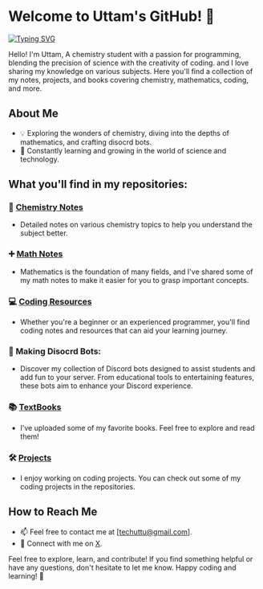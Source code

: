 # Welcome to Uttam's GitHub! 👋
<a href="https://github.com/itsmeuttu"><img src="https://readme-typing-svg.demolab.com?font=Roboto+Mono&pause=600&multiline=true&width=435&height=90&lines=Chemistry++%2B+Math+student;Programmer+and+AI+enthusiast+;Weeb" alt="Typing SVG" /></a>

Hello! I'm Uttam, A chemistry student with a passion for programming, blending the precision of science with the creativity of coding.
and I love sharing my knowledge on various subjects. Here you'll find a collection of my notes, projects, and books covering chemistry, mathematics, coding, and more.

## About Me

- 💡 Exploring the wonders of chemistry, diving into the depths of mathematics, and crafting disocrd bots.
- 🌱 Constantly learning and growing in the world of science and technology.


## What you'll find in my repositories:

### 🧪 [Chemistry Notes](https://github.com/itsmeuttu/chemistry-notes/blob/main/README.md)
- Detailed notes on various chemistry topics to help you understand the subject better.

### ➕ [Math Notes](https://github.com/itsmeuttu/mathematics-notes)
- Mathematics is the foundation of many fields, and I've shared some of my math notes to make it easier for you to grasp important concepts.

### 💻 [Coding Resources](https://github.com/itsmeuttu/coding-notes#programming-notes)
- Whether you're a beginner or an experienced programmer, you'll find coding notes and resources that can aid your learning journey.

### 📝 Making Disocrd Bots:
- Discover my collection of Discord bots designed to assist students and add fun to your server. From educational tools to entertaining features, these bots aim to enhance your Discord experience.

### 📚 [TextBooks](https://github.com/itsmeuttu/textbooks)
- I've uploaded some of my favorite books. Feel free to explore and read them!

### 🛠️ [Projects](https://github.com/itsmeuttu/Projects)
- I enjoy working on  coding projects. You can check out some of my coding projects in the repositories.

## How to Reach Me

- 📫 Feel free to contact me at [techuttu@gmail.com].
- 💬 Connect with me on [X](https://twitter.com/itsmeuttu).



Feel free to explore, learn, and contribute! If you find something helpful or have any questions, don't hesitate to let me know. Happy coding and learning! 🌟
